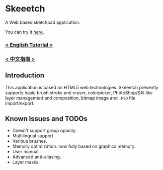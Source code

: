 # Skeeetch

A Web based sketchpad application.

You can try it [here](https://iraka-c.github.io/Skeeetch/gl/index.html).

### [< English Tutorial >](https://github.com/Iraka-C/Skeeetch/blob/master/gl/docs/readme.md)

### [< 中文指南 >](https://github.com/Iraka-C/Skeeetch/blob/master/gl/docs/zh/readme.md)

## Introduction

This application is based on HTML5 web technologies. Skeeetch presently supports basic brush stroke and eraser, colorpicker, PhotoShop/SAI like layer management and composition, bitmap image and `.PSD` file import/export.

## Known Issues and TODOs

* Doesn't support group opacity.
* Multilingual support.
* Various brushes.
* Memory optimization: now fully based on graphics memory.
* User manual.
* Advanced anti-aliasing.
* Layer masks.
